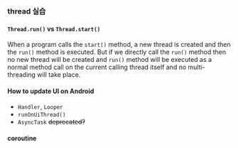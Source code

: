 ### thread 실습

#### `Thread.run()` vs `Thread.start()`

When a program calls the `start()` method, a new thread is created and then the `run()` method is executed. But if we directly call the `run()` method then no new thread will be created and `run()` method will be executed as a normal method call on the current calling thread itself and no multi-threading will take place.

#### How to update UI on Android
- `Handler`, `Looper`
- `runOnUiThread()`
- `AsyncTask` <s>deprecated?</s>

#### coroutine


